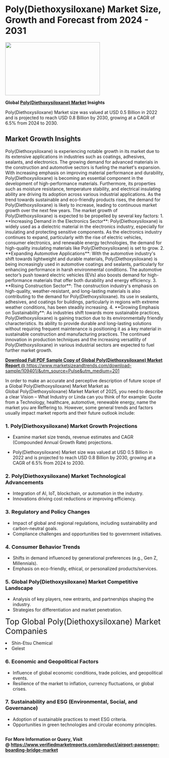 <H1>Poly(Diethoxysiloxane) Market Size, Growth and Forecast from 2024 - 2031</H1><img class="aligncenter size-medium wp-image-584254" src="https://thirdeyenews.in/wp-content/uploads/2024/09/Global-Market-Research-300x168.jpeg" alt="" width="300" height="168" /><p><strong>Global&nbsp;<a href="https://www.marketsizeandtrends.com/download-sample/109401/&amp;utm_source=Pulse&amp;utm_medium=201">Poly(Diethoxysiloxane) Market</a> Insights</strong></p><p>Poly(Diethoxysiloxane) Market size was valued at USD 0.5 Billion in 2022 and is projected to reach USD 0.8 Billion by 2030, growing at a CAGR of 6.5% from 2024 to 2030.</p><p><h2>Market Growth Insights</h2> Poly(Diethoxysiloxane) is experiencing notable growth in its market due to its extensive applications in industries such as coatings, adhesives, sealants, and electronics. The growing demand for advanced materials in the construction and automotive sectors is fueling the market's expansion. With increasing emphasis on improving material performance and durability, Poly(Diethoxysiloxane) is becoming an essential component in the development of high-performance materials. Furthermore, its properties such as moisture resistance, temperature stability, and electrical insulating ability are driving its adoption across various industrial applications. As the trend towards sustainable and eco-friendly products rises, the demand for Poly(Diethoxysiloxane) is likely to increase, leading to continuous market growth over the next few years. <a href="#"></a> The market growth of Poly(Diethoxysiloxane) is expected to be propelled by several key factors: 1. **Increasing Demand in the Electronics Sector**: Poly(Diethoxysiloxane) is widely used as a dielectric material in the electronics industry, especially for insulating and protecting sensitive components. As the electronics industry continues to expand, particularly with the rise of electric vehicles, consumer electronics, and renewable energy technologies, the demand for high-quality insulating materials like Poly(Diethoxysiloxane) is set to grow. 2. **Expanding Automotive Applications**: With the automotive industry's shift towards lightweight and durable materials, Poly(Diethoxysiloxane) is being increasingly used in automotive coatings and sealants, particularly for enhancing performance in harsh environmental conditions. The automotive sector’s push toward electric vehicles (EVs) also boosts demand for high-performance materials that offer both durability and energy efficiency. 3. **Rising Construction Sector**: The construction industry's emphasis on high-quality, weather-resistant, and long-lasting materials is also contributing to the demand for Poly(Diethoxysiloxane). Its use in sealants, adhesives, and coatings for buildings, particularly in regions with extreme weather conditions, has been steadily increasing. 4. **Growing Emphasis on Sustainability**: As industries shift towards more sustainable practices, Poly(Diethoxysiloxane) is gaining traction due to its environmentally friendly characteristics. Its ability to provide durable and long-lasting solutions without requiring frequent maintenance is positioning it as a key material in sustainable construction and manufacturing practices. The continued innovation in production techniques and the increasing versatility of Poly(Diethoxysiloxane) in various industrial sectors are expected to fuel further market growth. <a href="#"></p><p><span class=""><strong>Download Full PDF Sample Copy of Global Poly(Diethoxysiloxane) Market Report</strong> @ <a href="https://www.marketsizeandtrends.com/download-sample/109401/&amp;utm_source=Pulse&amp;utm_medium=201" target="_blank">https://www.marketsizeandtrends.com/download-sample/109401/&amp;utm_source=Pulse&amp;utm_medium=201</a></span></p><p>In order to make an accurate and perceptive description of future scope of a Global&nbsp;Poly(Diethoxysiloxane) Market Market as Global&nbsp;Poly(Diethoxysiloxane) Market Market of 2025, you need to describe a clear Vision &ndash; What Industry or Linda can you think of for example: Quote from a Technology, healthcare, automotive, renewable energy, name the market you are Reffering to. However, some general trends and factors usually impact market reports and their future outlook include:</p><h3>1.&nbsp;<strong>Poly(Diethoxysiloxane) Market Growth Projections</strong></h3><ul><li>Examine market size trends, revenue estimates and CAGR (Compounded Annual Growth Rate) projections.</li><li><p>Poly(Diethoxysiloxane) Market size was valued at USD 0.5 Billion in 2022 and is projected to reach USD 0.8 Billion by 2030, growing at a CAGR of 6.5% from 2024 to 2030.</p></li></ul><h3>2.&nbsp;<strong>Poly(Diethoxysiloxane) Market Technological Advancements</strong></h3><ul><li>Integration of AI, IoT, blockchain, or automation in the industry.</li><li>Innovations driving cost reductions or improving efficiency.</li></ul><h3>3.&nbsp;<strong>Regulatory and Policy Changes</strong></h3><ul><li>Impact of global and regional regulations, including sustainability and carbon-neutral goals.</li><li>Compliance challenges and opportunities tied to government initiatives.</li></ul><h3>4.&nbsp;<strong>Consumer Behavior Trends</strong></h3><ul><li>Shifts in demand influenced by generational preferences (e.g., Gen Z, Millennials).</li><li>Emphasis on eco-friendly, ethical, or personalized products/services.</li></ul><h3>5.&nbsp;<strong>Global Poly(Diethoxysiloxane) Market Competitive Landscape</strong></h3><ul><li>Analysis of key players, new entrants, and partnerships shaping the industry.</li><li>Strategies for differentiation and market penetration.</li></ul><p data-pm-slice="1 1 []"><span style="color: inherit; font-family: inherit; font-size: 25px;">Top Global Poly(Diethoxysiloxane) Market Companies</span></p><div class="" data-test-id=""><p><li>Shin-Etsu Chemical</li><li> Gelest</li></p></div><h3>6.&nbsp;<strong>Economic and Geopolitical Factors</strong></h3><ul><li>Influence of global economic conditions, trade policies, and geopolitical events.</li><li>Resilience of the market to inflation, currency fluctuations, or global crises.</li></ul><h3>7.&nbsp;<strong>Sustainability and ESG (Environmental, Social, and Governance)</strong></h3><ul><li>Adoption of sustainable practices to meet ESG criteria.</li><li>Opportunities in green technologies and circular economy principles.</li></ul><h2><strong style="font-size: 14px;">For More Information or Query, Visit @&nbsp;</strong><a style="background-color: #ffffff; font-size: 14px;" href="https://www.marketsizeandtrends.com/report/polydiethoxysiloxane-market/" target="_blank">https://www.verifiedmarketreports.com/product/airport-passenger-boarding-bridge-market</a></h2>
